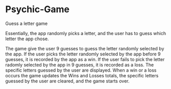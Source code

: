 # Psychic-Game
Guess a letter game


Essentially, the app randomly picks a letter, and the user has to guess which letter the app chose. 

The game give the user 9 guesses to guess the letter randomly selected by the app. If the user picks the 
letter randomly selected by the app before 9 guesses, it is recorded by the app as a win. If the user fails
to pick the letter radomly selected by the app in 9 guesses, it is recorded as a loss. The specific letters
guessed by the user are displayed. When a win or a loss occurs the game updates the Wins and Losses totals,
the specific letters guessed by the user are cleared, and the game starts over.